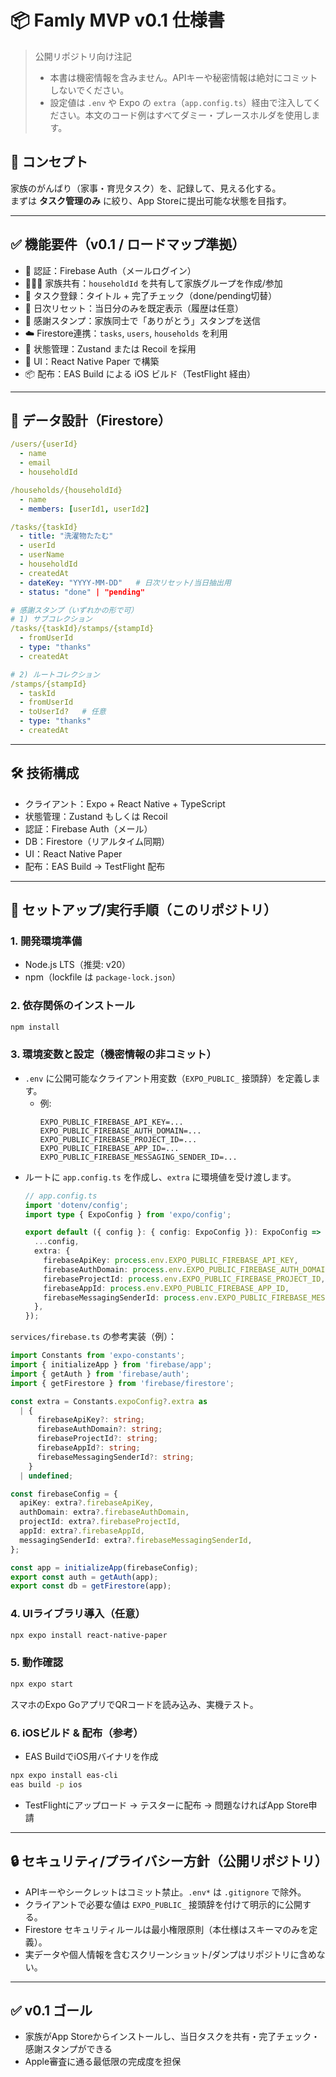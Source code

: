 
# 📦 Famly MVP v0.1 仕様書

> 公開リポジトリ向け注記
> - 本書は機密情報を含みません。APIキーや秘密情報は絶対にコミットしないでください。
> - 設定値は `.env` や Expo の `extra`（`app.config.ts`）経由で注入してください。本文のコード例はすべてダミー・プレースホルダを使用します。

## 🎯 コンセプト
家族のがんばり（家事・育児タスク）を、記録して、見える化する。  
まずは **タスク管理のみ** に絞り、App Storeに提出可能な状態を目指す。

---

## ✅ 機能要件（v0.1 / ロードマップ準拠）

- 🔐 認証：Firebase Auth（メールログイン）
- 👨‍👩‍👧 家族共有：`householdId` を共有して家族グループを作成/参加
- 📝 タスク登録：タイトル + 完了チェック（done/pending切替）
- 🔁 日次リセット：当日分のみを既定表示（履歴は任意）
- 🙌 感謝スタンプ：家族同士で「ありがとう」スタンプを送信
- ☁️ Firestore連携：`tasks`, `users`, `households` を利用
- 🧠 状態管理：Zustand または Recoil を採用
- 🎨 UI：React Native Paper で構築
- 📦 配布：EAS Build による iOS ビルド（TestFlight 経由）

---

## 🔐 データ設計（Firestore）

```yaml
/users/{userId}
  - name
  - email
  - householdId

/households/{householdId}
  - name
  - members: [userId1, userId2]

/tasks/{taskId}
  - title: "洗濯物たたむ"
  - userId
  - userName
  - householdId
  - createdAt
  - dateKey: "YYYY-MM-DD"   # 日次リセット/当日抽出用
  - status: "done" | "pending"

# 感謝スタンプ（いずれかの形で可）
# 1) サブコレクション
/tasks/{taskId}/stamps/{stampId}
  - fromUserId
  - type: "thanks"
  - createdAt

# 2) ルートコレクション
/stamps/{stampId}
  - taskId
  - fromUserId
  - toUserId?   # 任意
  - type: "thanks"
  - createdAt
```

---

## 🛠 技術構成

- クライアント：Expo + React Native + TypeScript
- 状態管理：Zustand もしくは Recoil
- 認証：Firebase Auth（メール）
- DB：Firestore（リアルタイム同期）
- UI：React Native Paper
- 配布：EAS Build → TestFlight 配布

---

## 🚀 セットアップ/実行手順（このリポジトリ）

### 1. 開発環境準備
- Node.js LTS（推奨: v20）
- npm（lockfile は `package-lock.json`）

### 2. 依存関係のインストール
```bash
npm install
```

### 3. 環境変数と設定（機密情報の非コミット）
- `.env` に公開可能なクライアント用変数（`EXPO_PUBLIC_` 接頭辞）を定義します。
  - 例:
    ```env
    EXPO_PUBLIC_FIREBASE_API_KEY=...
    EXPO_PUBLIC_FIREBASE_AUTH_DOMAIN=...
    EXPO_PUBLIC_FIREBASE_PROJECT_ID=...
    EXPO_PUBLIC_FIREBASE_APP_ID=...
    EXPO_PUBLIC_FIREBASE_MESSAGING_SENDER_ID=...
    ```
- ルートに `app.config.ts` を作成し、`extra` に環境値を受け渡します。
  ```ts
  // app.config.ts
  import 'dotenv/config';
  import type { ExpoConfig } from 'expo/config';

  export default ({ config }: { config: ExpoConfig }): ExpoConfig => ({
    ...config,
    extra: {
      firebaseApiKey: process.env.EXPO_PUBLIC_FIREBASE_API_KEY,
      firebaseAuthDomain: process.env.EXPO_PUBLIC_FIREBASE_AUTH_DOMAIN,
      firebaseProjectId: process.env.EXPO_PUBLIC_FIREBASE_PROJECT_ID,
      firebaseAppId: process.env.EXPO_PUBLIC_FIREBASE_APP_ID,
      firebaseMessagingSenderId: process.env.EXPO_PUBLIC_FIREBASE_MESSAGING_SENDER_ID,
    },
  });
  ```

`services/firebase.ts` の参考実装（例）：
```ts
import Constants from 'expo-constants';
import { initializeApp } from 'firebase/app';
import { getAuth } from 'firebase/auth';
import { getFirestore } from 'firebase/firestore';

const extra = Constants.expoConfig?.extra as
  | {
      firebaseApiKey?: string;
      firebaseAuthDomain?: string;
      firebaseProjectId?: string;
      firebaseAppId?: string;
      firebaseMessagingSenderId?: string;
    }
  | undefined;

const firebaseConfig = {
  apiKey: extra?.firebaseApiKey,
  authDomain: extra?.firebaseAuthDomain,
  projectId: extra?.firebaseProjectId,
  appId: extra?.firebaseAppId,
  messagingSenderId: extra?.firebaseMessagingSenderId,
};

const app = initializeApp(firebaseConfig);
export const auth = getAuth(app);
export const db = getFirestore(app);
```

### 4. UIライブラリ導入（任意）
```bash
npx expo install react-native-paper
```

### 5. 動作確認
```bash
npx expo start
```
スマホのExpo GoアプリでQRコードを読み込み、実機テスト。

### 6. iOSビルド & 配布（参考）
- EAS BuildでiOS用バイナリを作成
```bash
npx expo install eas-cli
eas build -p ios
```
- TestFlightにアップロード → テスターに配布 → 問題なければApp Store申請

---

## 🔒 セキュリティ/プライバシー方針（公開リポジトリ）
- APIキーやシークレットはコミット禁止。`.env*` は `.gitignore` で除外。
- クライアントで必要な値は `EXPO_PUBLIC_` 接頭辞を付けて明示的に公開する。
- Firestore セキュリティルールは最小権限原則（本仕様はスキーマのみを定義）。
- 実データや個人情報を含むスクリーンショット/ダンプはリポジトリに含めない。

---

## ✅ v0.1 ゴール
- 家族がApp Storeからインストールし、当日タスクを共有・完了チェック・感謝スタンプができる
- Apple審査に通る最低限の完成度を担保
